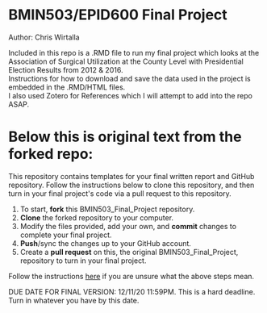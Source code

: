 # BMIN503/EPID600 Final Project


Author: Chris Wirtalla

Included in this repo is a .RMD file to run my final project which looks at the Association of Surgical Utilization at the County Level with Presidential Election Results from 2012 & 2016.  
Instructions for how to download and save the data used in the project is embedded in the .RMD/HTML files.  
I also used Zotero for References which I will attempt to add into the repo ASAP.  
















# Below this is original text from the forked repo:

This repository contains templates for your final written report and GitHub repository. Follow the instructions below to clone this repository, and then turn in your final project's code via a pull request to this repository.

1. To start, **fork** this BMIN503_Final_Project repository.
1. **Clone** the forked repository to your computer.
1. Modify the files provided, add your own, and **commit** changes to complete your final project.
1. **Push**/sync the changes up to your GitHub account.
1. Create a **pull request** on this, the original BMIN503_Final_Project, repository to turn in your final project.

Follow the instructions [here][forking] if you are unsure what the above steps mean.

DUE DATE FOR FINAL VERSION: 12/11/20 11:59PM. This is a hard deadline. Turn in whatever you have by this date.


<!-- Links -->
[forking]: https://guides.github.com/activities/forking/

